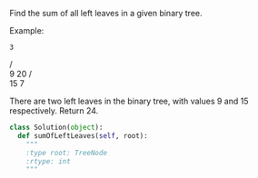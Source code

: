 Find the sum of all left leaves in a given binary tree.

Example:

    3
   / \
  9  20
    /  \
   15   7

There are two left leaves in the binary tree, with values 9 and 15 respectively. Return 24.




```python
class Solution(object):
  def sumOfLeftLeaves(self, root):
    """
    :type root: TreeNode
    :rtype: int
    """
```
